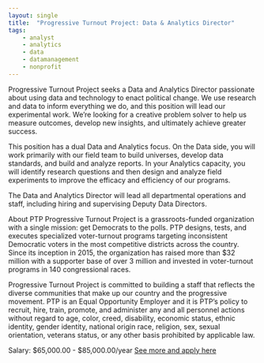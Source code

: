 ```yaml
---
layout: single
title:  "Progressive Turnout Project: Data & Analytics Director"
tags: 
    - analyst
    - analytics
    - data
    - datamanagement
    - nonprofit
---
```


Progressive Turnout Project seeks a Data and Analytics Director passionate about using data and technology to enact political change. We use research and data to inform everything we do, and this position will lead our experimental work. We’re looking for a creative problem solver to help us measure outcomes, develop new insights, and ultimately achieve greater success.
 
This position has a dual Data and Analytics focus. On the Data side, you will work primarily with our field team to build universes, develop data standards, and build and analyze reports. In your Analytics capacity, you will identify research questions and then design and analyze field experiments to improve the efficacy and efficiency of our programs. 
 
The Data and Analytics Director will lead all departmental operations and staff, including hiring and supervising Deputy Data Directors. 
 
About PTP
Progressive Turnout Project is a grassroots-funded organization with a single mission: get Democrats to the polls. PTP designs, tests, and executes specialized voter-turnout programs targeting inconsistent Democratic voters in the most competitive districts across the country. Since its inception in 2015, the organization has raised more than $32 million with a supporter base of over 3 million and invested in voter-turnout programs in 140 congressional races.
 
Progressive Turnout Project is committed to building a staff that reflects the diverse communities that make up our country and the progressive movement. PTP is an Equal Opportunity Employer and it is PTP’s policy to recruit, hire, train, promote, and administer any and all personnel actions without regard to age, color, creed, disability, economic status, ethnic identity, gender identity, national origin race, religion, sex, sexual orientation, veterans status, or any other basis prohibited by applicable law.

Salary: $65,000.00 - $85,000.00/year
[See more and apply here](https://hire.withgoogle.com/public/jobs/turnoutpacorg/view/P_AAAAAADAABDJYuMlbxJKRG?trackingTag=obama)

